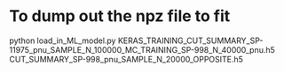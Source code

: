
# To dump out the npz file to fit
python load_in_ML_model.py KERAS_TRAINING_CUT_SUMMARY_SP-11975_pnu_SAMPLE_N_100000_MC_TRAINING_SP-998_N_40000_pnu.h5 CUT_SUMMARY_SP-998_pnu_SAMPLE_N_20000_OPPOSITE.h5

